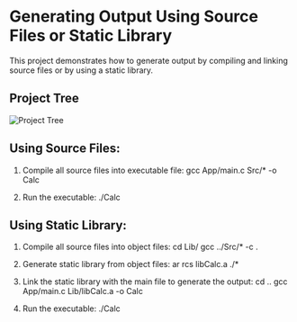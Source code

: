 # Generating Output Using Source Files or Static Library

This project demonstrates how to generate output by compiling and linking source files or by using a static library.

## Project Tree
![Project Tree](Project_Tree.jpg)


## Using Source Files:

1. Compile all source files into executable file:
    gcc App/main.c Src/* -o Calc

2. Run the executable:
    ./Calc

## Using Static Library:

1. Compile all source files into object files:
    cd Lib/
    gcc ../Src/* -c .

2. Generate static library from object files:
    ar rcs libCalc.a ./*

3. Link the static library with the main file to generate the output:
    cd ..
    gcc App/main.c Lib/libCalc.a -o Calc
    
4. Run the executable:
    ./Calc    
